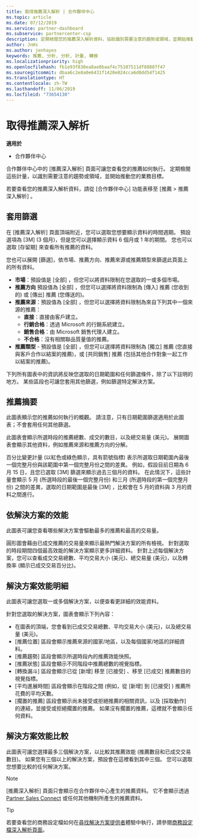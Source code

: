 ```yaml
---
title: 取得推薦深入解析 | 合作夥伴中心
ms.topic: article
ms.date: 07/12/2019
ms.service: partner-dashboard
ms.subservice: partnercenter-csp
description: 定期檢閱您的推薦深入解析資料，協助識別需要注意的趨勢或領域，並開始推動您的業務目標。
author: JnHs
ms.author: jenhayes
keywords: 推薦, 分析, 分析, 計量, 轉換
ms.localizationpriority: high
ms.openlocfilehash: fb1e93f830ea8ae8baaf4c75107511df88807f47
ms.sourcegitcommit: dbaa6c2e8a0e6431f1420e024cca6d0dd54f1425
ms.translationtype: HT
ms.contentlocale: zh-TW
ms.lasthandoff: 11/06/2019
ms.locfileid: "73654130"
---
```

# <a name="get-referral-insights"></a>取得推薦深入解析

**適用於**

- 合作夥伴中心

合作夥伴中心中的 [推薦深入解析]  頁面可讓您查看您的推薦如何執行。 定期檢閱這些計量，以識別需要注意的趨勢或領域，並開始推動您的業務目標。

若要查看您的推薦深入解析資料，請從 [合作夥伴中心] 功能表移至 [推薦 > 推薦深入解析]  。

## <a name="apply-filters"></a>套用篩選

在 [推薦深入解析]  頁面頂端附近，您可以選取您想要顯示資料的時間週期。 預設選項為 [3M]  (3 個月)，但是您可以選擇顯示資料 6 個月或 1 年的期間。 您也可以選取 [存留期]  來查看所有推薦的資料。

您也可以展開 [篩選]，依市場、推薦方向、推薦來源或推薦類型來篩選此頁面上的所有資料。
- **市場**：預設值是 [全部]  ，但您可以將資料限制在您選取的一或多個市場。
- **推薦方向** 預設值為 [全部]  ，但您可以選擇將資料限制為 [傳入]  推薦 (您收到的) 或 [傳出]  推薦 (您傳送的)。
- **推薦來源**：預設值為 [全部]  ，但您可以選擇將資料限制為來自下列其中一個來源的推薦：
  - **直接**：直接由客戶建立。
  - **行銷合格**：透過 Microsoft 的行銷系統建立。
  - **銷售合格**：由 Microsoft 銷售代理人建立。
  - **不合格**：沒有相關聯品質量值的推薦。
- **推薦類型** - 預設值是 [全部]  ，但您可以選擇將資料限制為 [獨立]  推薦 (您直接與客戶合作以結案的推薦)，或 [共同銷售]  推薦 (包括其他合作對象一起工作以結案的推薦)。

下列所有圖表中的資訊將反映您選取的日期範圍和任何篩選條件，除了以下註明的地方。 某些區段也可讓您套用其他篩選，例如篩選特定解決方案。

## <a name="referrals-summary"></a>推薦摘要

此圖表顯示您的推薦如何執行的概觀。 請注意，只有日期範圍篩選適用於此圖表；不會套用任何其他篩選。 

此圖表會顯示所選時段的推薦總數、成交的數目，以及總交易量 (美元)。 展開圖表會顯示其他資料，例如推薦來源和推薦方向的分解。 

百分比變更計量 (以紅色或綠色顯示，具有箭號指標) 表示所選取日期範圍內最後一個完整月份與該範圍中第一個完整月份之間的差異。 例如，假設目前日期為 6 月 15 日，且您已選取 [3M]  篩選來顯示過去三個月的資料。 在此情況下，這些計量會顯示 5 月 (所選時段的最後一個完整月份) 和三月 (所選時段的第一個完整月份) 之間的差異，選取的日期範圍是最後 [3M]  ，比較會在 5 月的資料與 3 月的資料之間進行。

## <a name="performance-by-solution"></a>依解決方案的效能

此圖表可讓您查看哪些解決方案會驅動最多的推薦和最高的交易量。

圓形圖會藉由已成交推薦的交易量來顯示最熱門解決方案的所有檢視。 針對選取的時段期間四個最高效能的解決方案顯示更多詳細資料。 針對上述每個解決方案，您可以查看成交交易總數、平均交易大小 (美元)、總交易量 (美元)，以及轉換率 (顯示已成交交易百分比)。

## <a name="solution-performance-breakdown"></a>解決方案效能明細

此圖表可讓您選取一或多個解決方案，以便查看更詳細的效能資料。

針對您選取的解決方案，圖表會顯示下列內容：
- 在圖表的頂端，您會看到已成交交易總數、平均交易大小 (美元)，以及總交易量 (美元)。
- [推薦位置]  區段會顯示推薦來源的國家/地區，以及每個國家/地區的詳細資料。
- [推薦趨勢]  區段會顯示所選時段內的推薦效能快照。
- [推薦狀態]  區段會顯示不同階段中推薦總數的視覺指標。
- [轉換漏斗]  區段會顯示已從 [新增]  移至 [已接受]  、移至 [已成交]  推薦數目的視覺指標。
- [平均進展時間]  區段會顯示在階段之間 (例如，從 [新增]  到 [已接受]  ) 推薦所花費的平均天數。
- [擱置的推薦]  區段會顯示尚未接受或拒絕推薦的相關資訊，以及 [採取動作]  的連結，並接受或拒絕擱置的推薦。 如果沒有擱置的推薦，這裡就不會顯示任何資料。

## <a name="solution-performance-comparison"></a>解決方案效能比較

此圖表可讓您選擇最多三個解決方案，以比較其推薦效能 (推薦數目和已成交交易數目)。 如果您有三個以上的解決方案，預設會在這裡看到其中三個。 您可以選取您想要比較的任何解決方案。

> [!NOTE]
> [推薦深入解析]  頁面只會顯示在合作夥伴中心產生的推薦資料。 它不會顯示透過 [Partner Sales Connect](https://support.microsoft.com/help/3170447/learn-to-use-partner-center-sales-connect) 或任何其他機制所產生的推薦資料。

> [!TIP]
> 若要查看您的商務設定檔如何在[尋找解決方案提供者](https://www.microsoft.com/solution-providers/home)體驗中執行，請參閱[商務設定檔深入解析頁面](analyze-your-marketing-profile.md)。
